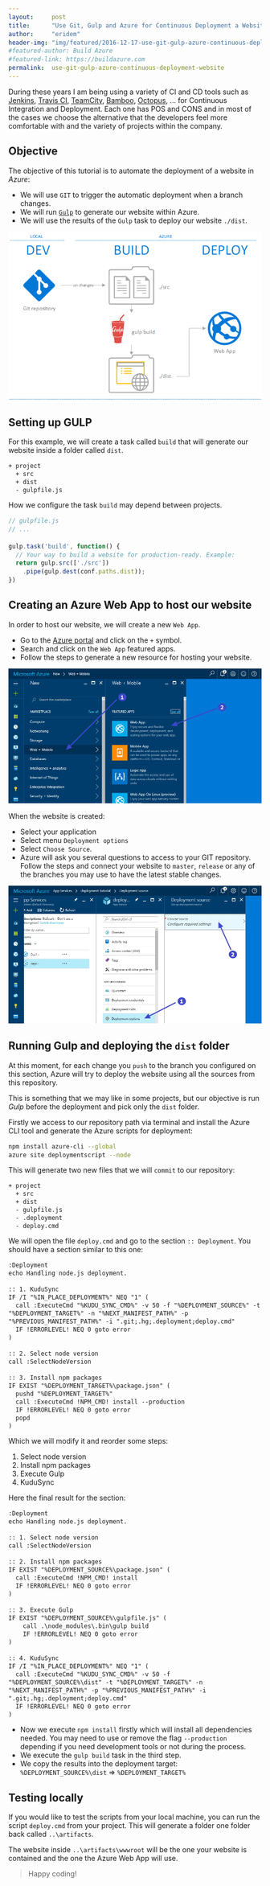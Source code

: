 ```yaml
---
layout:     post
title:      "Use Git, Gulp and Azure for Continuous Deployment a Website"
author:     "eridem"
header-img: "img/featured/2016-12-17-use-git-gulp-azure-continuous-deployment-website.jpg"
#featured-author: Build Azure
#featured-link: https://buildazure.com
permalink:  use-git-gulp-azure-continuous-deployment-website
---
```


During these years I am being using a variety of CI and CD tools such as [Jenkins](https://jenkins.io/), [Travis CI](https://travis-ci.com/), [TeamCity](http://www.jetbrains.com/teamcity/), [Bamboo](https://www.atlassian.com/software/bamboo), [Octopus](https://octopus.com/), ... for Continuous Integration and Deployment. Each one has POS and CONS and in most of the cases we choose the alternative that the developers feel more comfortable with and the variety of projects within the company.

## Objective

The objective of this tutorial is to automate the deployment of a website in *Azure*:

- We will use `GIT` to trigger the automatic deployment when a branch changes.
- We will run [`Gulp`](/gulpjs-the-power-of-automating-tasks) to generate our website within Azure.
- We will use the results of the `Gulp` task to deploy our website `./dist`.

![Process](/img/posts/2016-12-17-use-git-gulp-azure-continuous-deployment-website/schema.png)

## Setting up GULP

For this example, we will create a task called `build` that will generate our website inside a folder called `dist`.

```
+ project
  + src
  + dist
  - gulpfile.js
```

How we configure the task `build` may depend between projects.

```javascript
// gulpfile.js
// ...

gulp.task('build', function() {
  // Your way to build a website for production-ready. Example:
  return gulp.src(['./src'])
    .pipe(gulp.dest(conf.paths.dist));
})
```

## Creating an Azure Web App to host our website

In order to host our website, we will create a new `Web App`. 

- Go to the [Azure portal](https://portal.azure.com) and click on the `+` symbol.
- Search and click on the `Web App` featured apps.
- Follow the steps to generate a new resource for hosting your website.

![Create Web App from Azure](/img/posts/2016-12-17-use-git-gulp-azure-continuous-deployment-website/create-web-app-from-azure.jpg)

When the website is created:

- Select your application
- Select menu `Deployment options`
- Select `Choose Source`.
- Azure will ask you several questions to access to your GIT repository. Follow the steps and connect your website to `master`, `release` or any of the branches you may use to have the latest stable changes.

![Select Deployment Options](/img/posts/2016-12-17-use-git-gulp-azure-continuous-deployment-website/select-deployment-options.jpg)

## Running Gulp and deploying the `dist` folder

At this moment, for each change you `push` to the branch you configured on this section, Azure will try to deploy the website using all the sources from this repository.

This is something that we may like in some projects, but our objective is run *Gulp* before the deployment and pick only the `dist` folder.

Firstly we access to our repository path via terminal and install the Azure CLI tool and generate the Azure scripts for deployment:

```bash
npm install azure-cli --global
azure site deploymentscript --node
```

This will generate two new files that we will `commit` to our repository:

```
+ project
  + src
  + dist
  - gulpfile.js
  - .deployment
  - deploy.cmd
```

We will open the file `deploy.cmd` and go to the section `:: Deployment`. You should have a section similar to this one:

```
:Deployment
echo Handling node.js deployment.

:: 1. KuduSync
IF /I "%IN_PLACE_DEPLOYMENT%" NEQ "1" (
  call :ExecuteCmd "%KUDU_SYNC_CMD%" -v 50 -f "%DEPLOYMENT_SOURCE%" -t "%DEPLOYMENT_TARGET%" -n "%NEXT_MANIFEST_PATH%" -p "%PREVIOUS_MANIFEST_PATH%" -i ".git;.hg;.deployment;deploy.cmd"
  IF !ERRORLEVEL! NEQ 0 goto error
)

:: 2. Select node version
call :SelectNodeVersion

:: 3. Install npm packages
IF EXIST "%DEPLOYMENT_TARGET%\package.json" (
  pushd "%DEPLOYMENT_TARGET%"
  call :ExecuteCmd !NPM_CMD! install --production
  IF !ERRORLEVEL! NEQ 0 goto error
  popd
)
```

Which we will modify it and reorder some steps:

1. Select node version
2. Install npm packages
3. Execute Gulp
4. KuduSync

Here the final result for the section:

```
:Deployment
echo Handling node.js deployment.

:: 1. Select node version
call :SelectNodeVersion

:: 2. Install npm packages
IF EXIST "%DEPLOYMENT_SOURCE%\package.json" (
  call :ExecuteCmd !NPM_CMD! install
  IF !ERRORLEVEL! NEQ 0 goto error
)

:: 3. Execute Gulp
IF EXIST "%DEPLOYMENT_SOURCE%\gulpfile.js" (
    call .\node_modules\.bin\gulp build
    IF !ERRORLEVEL! NEQ 0 goto error
)

:: 4. KuduSync
IF /I "%IN_PLACE_DEPLOYMENT%" NEQ "1" (
  call :ExecuteCmd "%KUDU_SYNC_CMD%" -v 50 -f "%DEPLOYMENT_SOURCE%\dist" -t "%DEPLOYMENT_TARGET%" -n "%NEXT_MANIFEST_PATH%" -p "%PREVIOUS_MANIFEST_PATH%" -i ".git;.hg;.deployment;deploy.cmd"
  IF !ERRORLEVEL! NEQ 0 goto error
)
```

- Now we execute `npm install` firstly which will install all dependencies needed. You may need to use or remove the flag `--production` depending if you need development tools or not during the process.
- We execute the `gulp build` task in the third step.
- We copy the results into the deployment target: `%DEPLOYMENT_SOURCE%\dist` => `%DEPLOYMENT_TARGET%`

## Testing locally

If you would like to test the scripts from your local machine, you can run the script `deploy.cmd` from your project. This will generate a folder one folder back called `..\artifacts`.

The website inside `..\artifacts\wwwroot` will be the one your website is contained and the one the Azure Web App will use.

> Happy coding!